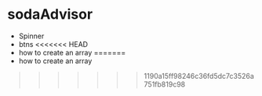 # sodaAdvisor
- Spinner
- btns
<<<<<<< HEAD
- how to create an array
=======
- how to create an array
>>>>>>> 1190a15ff98246c36fd5dc7c3526a751fb819c98
